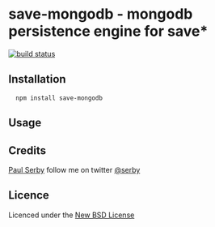 # save-mongodb - mongodb persistence engine for **save***

[![build status](https://secure.travis-ci.org/serby/save-mongodb.png)](http://travis-ci.org/serby/save-mongodb)

## Installation

      npm install save-mongodb

## Usage

## Credits
[Paul Serby](https://github.com/serby/) follow me on twitter [@serby](http://twitter.com/serby)

## Licence
Licenced under the [New BSD License](http://opensource.org/licenses/bsd-license.php)
